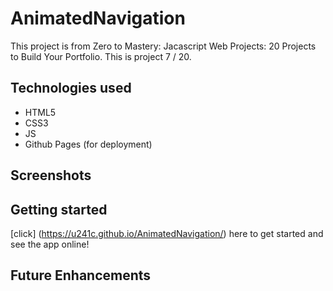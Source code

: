 # AnimatedNavigation
This project is from Zero to Mastery: Jacascript Web Projects: 20 Projects to Build Your Portfolio. This is project 7 / 20.


## Technologies used
- HTML5
- CSS3
- JS
- Github Pages (for deployment)

## Screenshots


## Getting started

[click] (https://u241c.github.io/AnimatedNavigation/) here to get started and see the app online! 

## Future Enhancements
